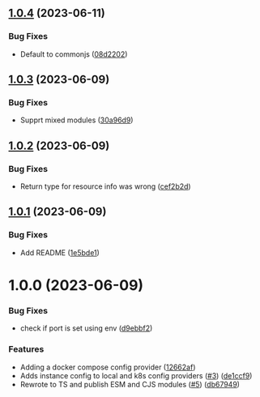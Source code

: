 ## [1.0.4](https://github.com/kapetacom/sdk-nodejs-config/compare/v1.0.3...v1.0.4) (2023-06-11)

### Bug Fixes

-   Default to commonjs ([08d2202](https://github.com/kapetacom/sdk-nodejs-config/commit/08d2202e425fee05faa0bf8a16c4cf4bc93d9c21))

## [1.0.3](https://github.com/kapetacom/sdk-nodejs-config/compare/v1.0.2...v1.0.3) (2023-06-09)

### Bug Fixes

-   Supprt mixed modules ([30a96d9](https://github.com/kapetacom/sdk-nodejs-config/commit/30a96d952227948c4d96ed2238374d60e483c9c8))

## [1.0.2](https://github.com/kapetacom/sdk-nodejs-config/compare/v1.0.1...v1.0.2) (2023-06-09)

### Bug Fixes

-   Return type for resource info was wrong ([cef2b2d](https://github.com/kapetacom/sdk-nodejs-config/commit/cef2b2dccdbde91d4b3fff1c72c44d67f67b7a43))

## [1.0.1](https://github.com/kapetacom/sdk-nodejs-config/compare/v1.0.0...v1.0.1) (2023-06-09)

### Bug Fixes

-   Add README ([1e5bde1](https://github.com/kapetacom/sdk-nodejs-config/commit/1e5bde178ae21d80c3c9d502b24f21a13964e198))

# 1.0.0 (2023-06-09)

### Bug Fixes

-   check if port is set using env ([d9ebbf2](https://github.com/kapetacom/sdk-nodejs-config/commit/d9ebbf2a5b574b2cebbffbd6cf1e87e3b6fbc659))

### Features

-   Adding a docker compose config provider ([12662af](https://github.com/kapetacom/sdk-nodejs-config/commit/12662af44be641765d6d9e021d7fc2957b9e3166))
-   Adds instance config to local and k8s config providers ([#3](https://github.com/kapetacom/sdk-nodejs-config/issues/3)) ([de1ccf9](https://github.com/kapetacom/sdk-nodejs-config/commit/de1ccf997dac26a6cb81b7985436369fc8713cc4))
-   Rewrote to TS and publish ESM and CJS modules ([#5](https://github.com/kapetacom/sdk-nodejs-config/issues/5)) ([db67949](https://github.com/kapetacom/sdk-nodejs-config/commit/db67949277e72d3cd95d0d421f4e3063ade335e6))
